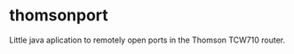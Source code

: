 thomsonport
===========

Little java aplication to remotely open ports in the Thomson TCW710 router.
